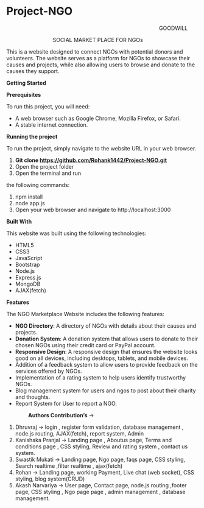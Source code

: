 # Project-NGO
`                                                        `GOODWILL

`                 `SOCIAL MARKET PLACE FOR NGOs

This is a website designed to connect NGOs with potential donors and volunteers. The website serves as a platform for NGOs to showcase their causes and projects, while also allowing users to browse and donate to the causes they support.

**Getting Started**

**Prerequisites**

To run this project, you will need:

- A web browser such as Google Chrome, Mozilla Firefox, or Safari.
- A stable internet connection.

**Running the project**

To run the project, simply navigate to the website URL in your web browser.

1. **Git clone https://github.com/Rohank1442/Project-NGO.git**
1. Open the project folder
1. Open the terminal and run 

the following commands:

1. npm install
1. node app.js
1. Open your web browser and navigate to http://localhost:3000


**Built With**

This website was built using the following technologies:

- HTML5
- CSS3
- JavaScript
- Bootstrap
- Node.js
- Express.js
- MongoDB
- AJAX(fetch)



**Features**

The NGO Marketplace Website includes the following features:

- **NGO Directory**: A directory of NGOs with details about their causes and projects.
- **Donation System**: A donation system that allows users to donate to their chosen NGOs using their credit card or PayPal account.
- **Responsive Design**: A responsive design that ensures the website looks good on all devices, including desktops, tablets, and mobile devices.
- Addition of a feedback system to allow users to provide feedback on the services offered by NGOs.
- Implementation of a rating system to help users identify trustworthy NGOs.
- Blog management system for users and ngos to post about their charity and thoughts.
- Report System for User to report a NGO.

`        `**Authors Contribution’s** ->

1. Dhruvraj -> login , register form validation, database management , node.js routing, AJAX(fetch), report system, Admin
1. Kanishaka Pranjal -> Landing page , Aboutus page, Terms and conditions page , CSS styling, Review and rating system , contact us system.
1. Swastik Mukati -> Landing page, Ngo page, faqs page, CSS styling, Search realtime ,filter realtime , ajax(fetch)
1. Rohan -> Landing page, working Payment, Live chat (web socket), CSS styling, blog system(CRUD)
1. Akash Narvariya -> User page, Contact page,  node.js routing ,footer page, CSS styling , Ngo page page , admin management ,  database management. 






